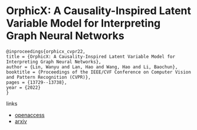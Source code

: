 # OrphicX: A Causality-Inspired Latent Variable Model for Interpreting Graph Neural Networks

```
@inproceedings{orphicx_cvpr22,
title = {OrphicX: A Causality-Inspired Latent Variable Model for Interpreting Graph Neural Networks},
author = {Lin, Wanyu and Lan, Hao and Wang, Hao and Li, Baochun},
booktitle = {Proceedings of the IEEE/CVF Conference on Computer Vision and Pattern Recognition (CVPR)},
pages = {13729--13738},
year = {2022}
}
```

links
- [openaccess](http://openaccess.thecvf.com//content/CVPR2022/html/Lin_OrphicX_A_Causality-Inspired_Latent_Variable_Model_for_Interpreting_Graph_Neural_CVPR_2022_paper.html)
- [arxiv](https://arxiv.org/abs/2203.15209)
